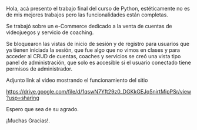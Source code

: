 Hola, acá presento el trabajo final del curso de Python, estéticamente no es de mis mejores trabajos pero las funcionalidades están completas.

Se trabajó sobre un e-Commerce dedicado a la venta de cuentas de videojuegos y servicio de coaching.

Se bloquearon las vistas de inicio de sesión y de registro para usuarios que ya tienen iniciada la sesión, que fue algo que no vimos en clases y para acceder al CRUD de cuentas, coaches y servicios se creó una vista tipo panel de administración, que solo es accesible si el usuario conectado tiene permisos de administrador.

Adjunto link al video mostrando el funcionamiento del sitio

https://drive.google.com/file/d/1qswN7Yft29z0_DGKkGEJq5nirtMipPSr/view?usp=sharing

Espero que sea de su agrado.

¡Muchas Gracias!.